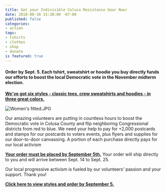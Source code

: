 ```yaml
---
title: Get your Indivisible Colusa Resistance Gear Now!
date: 2018-08-30 15:38:00 -07:00
published: false
categories:
- action
tags:
- tshirts
- clothes
- shop
- donate
is featured: true
---
```


#### Order by Sept. 5. Each tshirt, sweatshirt or hoodie you buy directly funds our efforts to boost the local Democratic vote in the November midterm election.

**[We've got six styles - classic tees, crew sweatshirts and hoodies - in three great colors.](https://www.bonfire.com/indivisiblecolusa/)**

![Women's fitted.JPG](/uploads/Women's%20fitted.JPG)

Our amazing volunteers are putting in countless hours to boost the Democratic vote in Colusa County and flip neighboring Congressional districts from red to blue. We need your help to pay for \+2,000 postcards and stamps for our postcards to voters events, plus flyers and supplies for our door-to-door canvassing. A portion of each purchase directly pays for our local activism

**[Your order must be placed by September 5th.](https://www.bonfire.com/indivisiblecolusa/)** Your order will ship directly to you and will arrive  between Sept. 14 to Sept. 25.

Our local progressive activism is fueled by our volunteers' passion and your support. Thank you!

**[Click here to view styles and order by September 5.](https://www.bonfire.com/indivisiblecolusa/)**